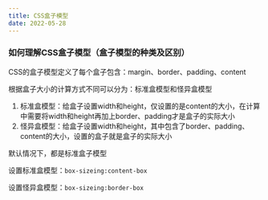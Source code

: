 ```yaml
---
title: CSS盒子模型
date: 2022-05-28
---
```


### 如何理解CSS盒子模型（盒子模型的种类及区别）

CSS的盒子模型定义了每个盒子包含：margin、border、padding、content

根据盒子大小的计算方式不同可以分为：标准盒模型和怪异盒模型

1. 标准盒模型：给盒子设置width和height，仅设置的是content的大小，在计算中需要将width和height再加上border、padding才是盒子的实际大小
2. 怪异盒模型：给盒子设置width和height，其中包含了border、padding、content的大小，设置的盒子就是盒子的实际大小

默认情况下，都是标准盒子模型

设置标准盒模型：`box-sizeing:content-box` 

设置怪异盒模型：`box-sizeing:border-box`